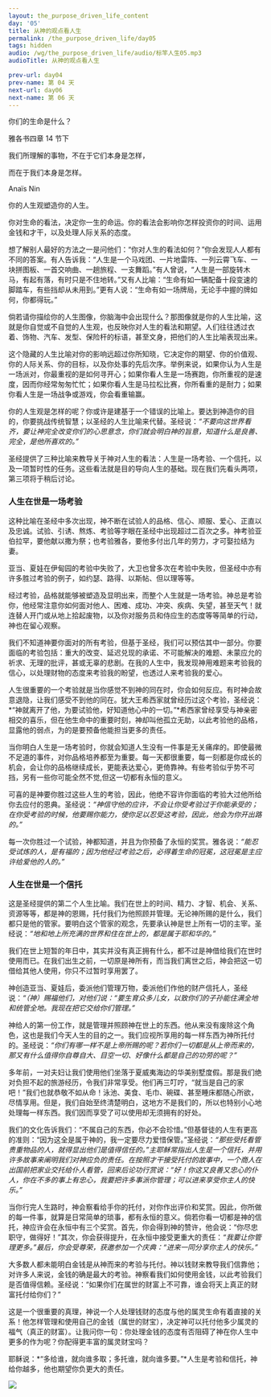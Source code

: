 ```yaml
---
layout: the_purpose_driven_life_content
day: '05'
title: 从神的观点看人生
permalink: /the_purpose_driven_life/day05
tags: hidden
audio: /wg/the_purpose_driven_life/audio/标竿人生05.mp3
audioTitle: 从神的观点看人生

prev-url: day04
prev-name: 第 04 天
next-url: day06
next-name: 第 06 天 
---
```


<div class="center script poem">
<p>你们的生命是什么？</p>
<p class="sp-verse">雅各书四章 14 节下</p>
</div>
<div class="center poem">
<p>我们所理解的事物，不在于它们本身是怎样，</p>
<p>而在于我们本身是怎样。</p>
<p class="sp-verse">Anaïs Nin</p>
</div>
<p class="first">你的人生观塑造你的人生。</p>

你对生命的看法，决定你一生的命运。你的看法会影响你怎样投资你的时间、运用金钱和才干，以及处理人际关系的态度。

想了解别人最好的方法之一是问他们：“你对人生的看法如何？”你会发现人人都有不同的答案。有人告诉我：“人生是一个马戏团、一片地雷阵、一列云霄飞车、一块拼图板、一首交响曲、一趟旅程、一支舞蹈。”有人曾说，“人生是一部旋转木马，有起有落，有时只是不住地转。”又有人比喻：“生命有如一辆配备十段变速的脚踏车，有些挡却从未用到。”更有人说：“生命有如一场牌局，无论手中握的牌如何，你都得玩。”

倘若请你描绘你的人生图像，你脑海中会出现什么？那图像就是你的人生比喻，这就是你自觉或不自觉的人生观，也反映你对人生的看法和期望。人们往往透过衣着、饰物、汽车、发型、保险杆的标语，甚至文身，把他们的人生比喻表现出来。

这个隐藏的人生比喻对你的影响远超过你所知晓，它决定你的期望、你的价值观、你的人际关系、你的目标，以及你处事的先后次序。举例来说，如果你认为人生是一场派对，你最重视的是如何寻开心；如果你看人生是一场赛跑，你所重视的是速度，因而你经常匆匆忙忙；如果你看人生是马拉松比赛，你所看重的是耐力；如果你看人生是一场战争或游戏，你会看重输赢。

你的人生观是怎样的呢？你或许是建基于一个错误的比喻上。要达到神造你的目的，你要挑战传统智慧；以圣经的人生比喻来代替。圣经说：*“不要向这世界看齐，要让神完全改变你们的心思意念，你们就会明白神的旨意，知道什么是良善、完全，是他所喜欢的。”*

圣经提供了三种比喻来教导关于神对人生的看法：人生是一场考验、一个信托，以及一项暂时性的任务。这些看法就是目的导向人生的基础。现在我们先看头两项，第三项将于稍后讨论。

### 人生在世是一场考验

这种比喻在圣经中多次出现，神不断在试验人的品格、信心、顺服、爱心、正直以及忠诚。试验、引诱、熬炼、考验等字眼在圣经中出现超过二百次之多。神考验亚伯拉罕，要他献以撒为祭；也考验雅各，要他多付出几年的劳力，才可娶拉结为妻。

亚当、夏娃在伊甸园的考验中失败了，大卫也曾多次在考验中失败，但圣经中亦有许多胜过考验的例子，如约瑟、路得、以斯帖、但以理等等。

经过考验，品格就能够被塑造及显明出来，而整个人生就是一场考验。神总是考验你，他经常注意你如何面对他人、困难、成功、冲突、疾病、失望，甚至天气！就连替人开门或从地上拾起废物，以及你对服务员和侍应生的态度等等简单的行动，神也在留心观察。

我们不知道神要你面对的所有考验，但基于圣经，我们可以预估其中一部分。你要面临的考验包括：重大的改变、延迟兑现的承诺、不可能解决的难题、未蒙应允的祈求、无理的批评，甚或无辜的悲剧。在我的人生中，我发现神用难题来考验我的信心，以处理财物的态度来考验我的盼望，也透过人来考验我的爱心。

人生很重要的一个考验就是当你感觉不到神的同在时，你会如何反应。有时神会故意退隐，让我们感受不到他的同在。犹大王希西家就曾经历过这个考验，圣经说：*“神就离开了他，为要试验他，好知道他心中的一切。”*希西家曾经享受与神亲密相交的喜乐，但在他生命中的重要时刻，神却叫他孤立无助，以此考验他的品格，显露他的弱点，为的是要预备他能担当更多的责任。

当你明白人生是一场考验时，你就会知道人生没有一件事是无关痛痒的。即使最微不足道的事件，对你品格培养都至为重要。每一天都很重要，每一刻都是你成长的机会，会让你的品格继续成长，更能表达爱心，更倚靠神。有些考验似乎势不可挡，另有一些你可能全然不觉,但这一切都有永恒的意义。

可喜的是神要你胜过这些人生的考验，因此，他绝不容许你面临的考验大过他所给你去应付的恩典。圣经说：*“神信守他的应许，不会让你受考验过于你能承受的；在你受考验的时候，他要赐你能力，使你足以忍受这考验，因此，他会为你开出路的。”*

每一次你胜过一个试验，神都知道，并且为你预备了永恒的奖赏。雅各说：*“能忍受试炼的人，是有福的；因为他经过考验之后，必得着生命的冠冕，这冠冕是主应许给爱他的人的。”*

### 人生在世是一个信托

这是圣经提供的第二个人生比喻。我们在世上的时间、精力、才智、机会、关系、资源等等，都是神的恩赐，托付我们为他照顾并管理。无论神所赐的是什么，我们都只是他的管家。要明白这个管家的观念，先要承认神是世上所有一切的主宰。圣经说：*“地和地上所充满的世界和住在世上的，都是属于耶和华的。”*

我们在世上短暂的年日中，其实并没有真正拥有什么，都不过是神借给我们在世时使用而已。在我们出生之前，一切原是神所有，而当我们离世之后，神会把这一切借给其他人使用，你只不过暂时享用罢了。

神创造亚当、夏娃后，委派他们管理万物，委派他们作他的财产信托人，圣经说：*“（神）赐福他们，对他们说：“要生育众多儿女，以致你们的子孙能住满全地和统管全地。我现在把它交给你们管理。”*

神给人的第一份工作，就是管理并照顾神在世上的东西。他从来没有废除这个角色，这也是我们今天人生的目的之一。我们应视所享用的每一样东西为神所托付的。圣经说：*“你们有哪一样不是上帝所赐的呢？若你们一切都是从上帝而来的，那又有什么值得你自尊自大、目空一切、好像什么都是自己的功劳的呢？”*

多年前，一对夫妇让我们使用他们坐落于夏威夷海边的华美别墅度假。那是我们绝对负担不起的旅游经历，令我们非常享受。他们再三叮咛，“就当是自己的家吧！”我们也就恭敬不如从命！泳池、美食、毛巾、碗碟、甚至睡床都随心所欲，尽情享用。但是，我们自始至终清楚明白，这地方不是我们的，所以也特别小心地处理每一样东西。我们因而享受了可以使用却无须拥有的好处。

我们的文化告诉我们：“不属自己的东西，你必不会珍惜。”但基督徒的人生有更高的准则：“因为这全是属于神的，我一定要尽力爱惜保管。”圣经说：*“那些受托看管贵重物品的人，就得显出他们是值得信任的。”*主耶稣常指出人生是一个信托，并用许多故事来阐明我们对神应负的责任。在按照才干接受托付的故事中，一个商人在出国前把家业交托给仆人看管，回来后论功行赏说：*“好！你这又良善又忠心的仆人，你在不多的事上有忠心，我要把许多事派你管理；可以进来享受你主人的快乐。”*

当你行完人生路时，神会察看给手你的托付，对你作出评价和奖赏。因此，你所做的每一件事，就算是日常简单的琐事，都有永恒的意义。倘若你看一切都是神的信托，神应许会在永恒中有三个奖赏。首先，你会得到神的赞许，他会说：“你尽忠职守，做得好！”其次，你会获得提升，在永恒中接受更重大的责任：*“我要让你管理更多。”*最后，你会受尊荣，获邀参加一个庆典：*“进来一同分享你主人的快乐。”*

大多数人都未能明白金钱是从神而来的考验与托付。神以钱财来教导我们信靠他；对许多人来说，金钱的确是最大的考验。神察看我们如何使用金钱，以此考验我们是否值得信赖。圣经说：“如果你们在属世的财富上不可靠，谁会将天上真正的财富托付给你们？”

这是一个很重要的真理，神说一个人处理钱财的态度与他的属灵生命有着直接的关系！他怎样管理和使用自己的金钱（属世的财宝），决定神可以托付他多少属灵的福气（真正的财富）。让我问你一句：你处理金钱的态度有否阻碍了神在你人生中更多的作为呢？你配得更丰富的属灵财宝吗？

耶稣说：*“多给谁，就向谁多取；多托谁，就向谁多要。”*人生是考验和信托，神给你越多，他也期望你负更大的责任。

<div class="article-img-wrapper">
  <img src="https://typora-1259024198.cos.ap-beijing.myqcloud.com/wg/the_purpose_driven_life/image/day05_card.jpg">
</div>